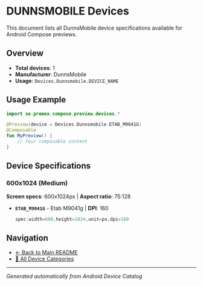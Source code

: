 # DUNNSMOBILE Devices

This document lists all DunnsMobile device specifications available for Android Compose previews.

## Overview

- **Total devices**: 1
- **Manufacturer**: DunnsMobile
- **Usage**: `Devices.Dunnsmobile.DEVICE_NAME`

## Usage Example

```kotlin
import se.premex.compose.preview.devices.*

@Preview(device = Devices.Dunnsmobile.ETAB_M9041G)
@Composable
fun MyPreview() {
    // Your composable content
}
```

## Device Specifications

### 600x1024 (Medium)

**Screen specs**: 600x1024px | **Aspect ratio**: 75:128

- **`ETAB_M9041G`** - Etab M9041g | **DPI**: 160
  ```kotlin
  spec:width=600,height=1024,unit=px,dpi=160
  ```

## Navigation

- [← Back to Main README](../../README.md)
- [📱 All Device Categories](../README.md)

---
*Generated automatically from Android Device Catalog*
